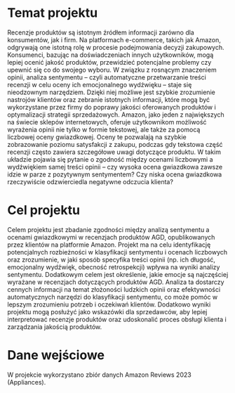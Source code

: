 # Temat projektu

Recenzje produktów są istotnym źródłem informacji zarówno dla konsumentów, jak i firm. Na platformach e-commerce, takich jak Amazon, odgrywają one istotną rolę w procesie podejmowania decyzji zakupowych. Konsumenci, bazując na doświadczeniach innych użytkowników, mogą lepiej ocenić jakość produktów, przewidzieć potencjalne problemy czy upewnić się co do swojego wyboru. W związku z rosnącym znaczeniem opinii, analiza sentymentu – czyli automatyczne przetwarzanie treści recenzji w celu oceny ich emocjonalnego wydźwięku – staje się nieodzownym narzędziem. Dzięki niej możliwe jest szybkie zrozumienie nastrojów klientów oraz zebranie istotnych informacji, które mogą być wykorzystane przez firmy do poprawy jakości oferowanych produktów i optymalizacji strategii sprzedażowych. Amazon, jako jeden z największych na świecie sklepów internetowych, oferuje użytkownikom możliwość wyrażenia opinii nie tylko w formie tekstowej, ale także za pomocą liczbowej oceny gwiazdkowej. Oceny te pozwalają na szybkie zobrazowanie poziomu satysfakcji z zakupu, podczas gdy tekstowa część recenzji często zawiera szczegółowe uwagi dotyczące produktu. W takim układzie pojawia się pytanie o zgodność między ocenami liczbowymi a wydźwiękiem samej treści opinii – czy wysoka ocena gwiazdkowa zawsze idzie w parze z pozytywnym sentymentem? Czy niska ocena gwiazdkowa rzeczywiście odzwierciedla negatywne odczucia klienta?

# Cel projektu

Celem projektu jest zbadanie zgodności między analizą sentymentu a ocenami gwiazdkowymi w recenzjach produktów AGD, opublikowanych przez klientów na platformie Amazon. Projekt ma na celu identyfikację potencjalnych rozbieżności w klasyfikacji sentymentu i ocenach liczbowych oraz zrozumienie, w jaki sposób specyfika treści opinii (np. ich długość, emocjonalny wydźwięk, obecność retrospekcji) wpływa na wyniki analizy sentymentu. Dodatkowym celem jest określenie, jakie emocje są najczęściej wyrażane w recenzjach dotyczących produktów AGD. Analiza ta dostarczy cennych informacji na temat złożoności ludzkich opinii oraz efektywności automatycznych narzędzi do klasyfikacji sentymentu, co może pomóc w lepszym zrozumieniu potrzeb i oczekiwań klientów. Dodatkowo wyniki projektu mogą posłużyć jako wskazówki dla sprzedawców, aby lepiej interpretować recenzje produktów oraz udoskonalić proces obsługi klienta i zarządzania jakością produktów.

# Dane wejściowe

W projekcie wykorzystano zbiór danych Amazon Reviews 2023 (Appliances).
